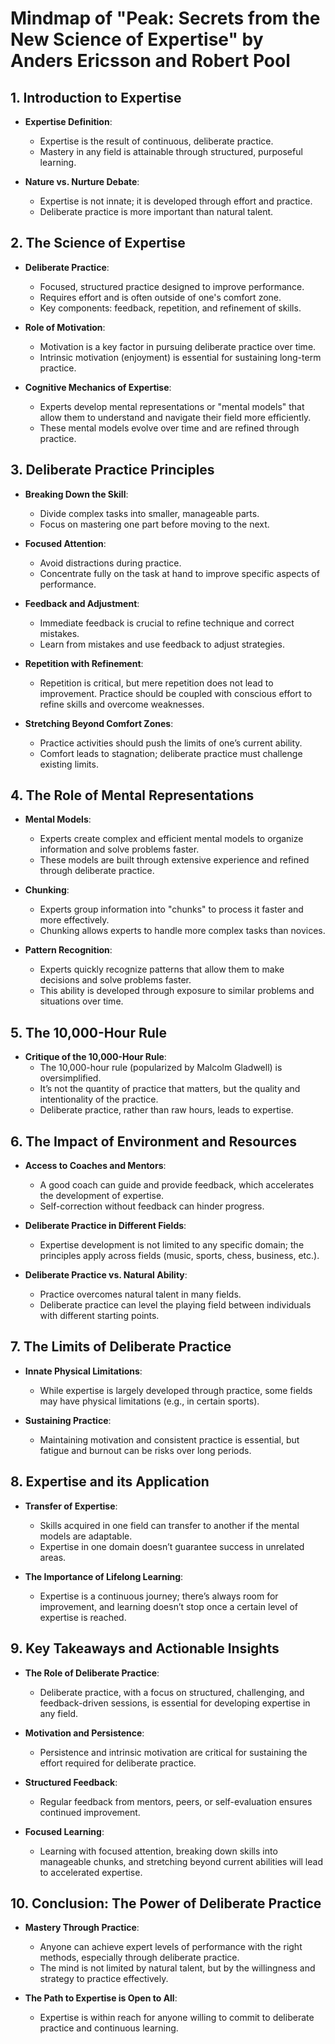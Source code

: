 # Mindmap of "Peak: Secrets from the New Science of Expertise" by Anders Ericsson and Robert Pool

## 1. Introduction to Expertise
- **Expertise Definition**:
  - Expertise is the result of continuous, deliberate practice.
  - Mastery in any field is attainable through structured, purposeful learning.

- **Nature vs. Nurture Debate**:
  - Expertise is not innate; it is developed through effort and practice.
  - Deliberate practice is more important than natural talent.

## 2. The Science of Expertise
- **Deliberate Practice**:
  - Focused, structured practice designed to improve performance.
  - Requires effort and is often outside of one's comfort zone.
  - Key components: feedback, repetition, and refinement of skills.
  
- **Role of Motivation**:
  - Motivation is a key factor in pursuing deliberate practice over time.
  - Intrinsic motivation (enjoyment) is essential for sustaining long-term practice.

- **Cognitive Mechanics of Expertise**:
  - Experts develop mental representations or "mental models" that allow them to understand and navigate their field more efficiently.
  - These mental models evolve over time and are refined through practice.

## 3. Deliberate Practice Principles
- **Breaking Down the Skill**:
  - Divide complex tasks into smaller, manageable parts.
  - Focus on mastering one part before moving to the next.
  
- **Focused Attention**:
  - Avoid distractions during practice.
  - Concentrate fully on the task at hand to improve specific aspects of performance.

- **Feedback and Adjustment**:
  - Immediate feedback is crucial to refine technique and correct mistakes.
  - Learn from mistakes and use feedback to adjust strategies.

- **Repetition with Refinement**:
  - Repetition is critical, but mere repetition does not lead to improvement. Practice should be coupled with conscious effort to refine skills and overcome weaknesses.
  
- **Stretching Beyond Comfort Zones**:
  - Practice activities should push the limits of one’s current ability.
  - Comfort leads to stagnation; deliberate practice must challenge existing limits.

## 4. The Role of Mental Representations
- **Mental Models**:
  - Experts create complex and efficient mental models to organize information and solve problems faster.
  - These models are built through extensive experience and refined through deliberate practice.
  
- **Chunking**:
  - Experts group information into "chunks" to process it faster and more effectively.
  - Chunking allows experts to handle more complex tasks than novices.

- **Pattern Recognition**:
  - Experts quickly recognize patterns that allow them to make decisions and solve problems faster.
  - This ability is developed through exposure to similar problems and situations over time.

## 5. The 10,000-Hour Rule
- **Critique of the 10,000-Hour Rule**:
  - The 10,000-hour rule (popularized by Malcolm Gladwell) is oversimplified.
  - It’s not the quantity of practice that matters, but the quality and intentionality of the practice.
  - Deliberate practice, rather than raw hours, leads to expertise.

## 6. The Impact of Environment and Resources
- **Access to Coaches and Mentors**:
  - A good coach can guide and provide feedback, which accelerates the development of expertise.
  - Self-correction without feedback can hinder progress.
  
- **Deliberate Practice in Different Fields**:
  - Expertise development is not limited to any specific domain; the principles apply across fields (music, sports, chess, business, etc.).
  
- **Deliberate Practice vs. Natural Ability**:
  - Practice overcomes natural talent in many fields.
  - Deliberate practice can level the playing field between individuals with different starting points.

## 7. The Limits of Deliberate Practice
- **Innate Physical Limitations**:
  - While expertise is largely developed through practice, some fields may have physical limitations (e.g., in certain sports).
  
- **Sustaining Practice**:
  - Maintaining motivation and consistent practice is essential, but fatigue and burnout can be risks over long periods.

## 8. Expertise and its Application
- **Transfer of Expertise**:
  - Skills acquired in one field can transfer to another if the mental models are adaptable.
  - Expertise in one domain doesn’t guarantee success in unrelated areas.

- **The Importance of Lifelong Learning**:
  - Expertise is a continuous journey; there’s always room for improvement, and learning doesn’t stop once a certain level of expertise is reached.

## 9. Key Takeaways and Actionable Insights
- **The Role of Deliberate Practice**:
  - Deliberate practice, with a focus on structured, challenging, and feedback-driven sessions, is essential for developing expertise in any field.
  
- **Motivation and Persistence**:
  - Persistence and intrinsic motivation are critical for sustaining the effort required for deliberate practice.
  
- **Structured Feedback**:
  - Regular feedback from mentors, peers, or self-evaluation ensures continued improvement.
  
- **Focused Learning**:
  - Learning with focused attention, breaking down skills into manageable chunks, and stretching beyond current abilities will lead to accelerated expertise.

## 10. Conclusion: The Power of Deliberate Practice
- **Mastery Through Practice**:
  - Anyone can achieve expert levels of performance with the right methods, especially through deliberate practice.
  - The mind is not limited by natural talent, but by the willingness and strategy to practice effectively.
  
- **The Path to Expertise is Open to All**:
  - Expertise is within reach for anyone willing to commit to deliberate practice and continuous learning.

